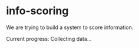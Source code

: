# info-scoring
We are trying to build a system to score information.

Current progress: Collecting data...
